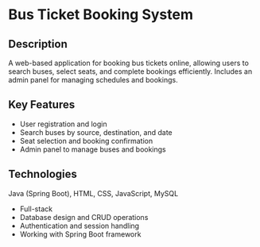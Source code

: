 # Bus Ticket Booking System

## Description
A web-based application for booking bus tickets online, allowing users to search buses, select seats, and complete bookings efficiently. Includes an admin panel for managing schedules and bookings.

## Key Features
- User registration and login
- Search buses by source, destination, and date
- Seat selection and booking confirmation
- Admin panel to manage buses and bookings

## Technologies
Java (Spring Boot), HTML, CSS, JavaScript, MySQL


- Full-stack 
- Database design and CRUD operations
- Authentication and session handling
- Working with Spring Boot framework

